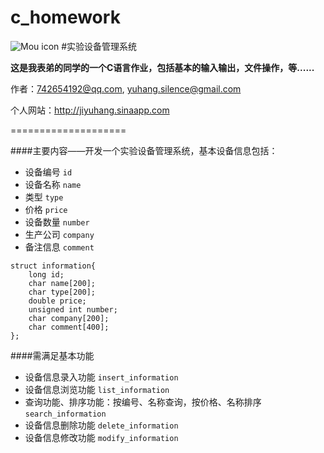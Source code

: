 c_homework
==========
![Mou icon](http://mouapp.com/Mou_128.png)
#实验设备管理系统

**这是我表弟的同学的一个C语言作业，包括基本的输入输出，文件操作，等......**

作者：<742654192@qq.com>, <yuhang.silence@gmail.com>

个人网站：<http://jiyuhang.sinaapp.com>

====================

####主要内容——开发一个实验设备管理系统，基本设备信息包括：

* 设备编号	`id`
* 设备名称	`name`
* 类型		`type`
* 价格     `price`
* 设备数量  `number`
* 生产公司  `company`
* 备注信息  `comment`

```
struct information{
    long id;
    char name[200];
    char type[200];
    double price;
    unsigned int number;
    char company[200];
    char comment[400];
};
```
    
	
####需满足基本功能
* 设备信息录入功能		`insert_information`
* 设备信息浏览功能     `list_information`
* 查询功能、排序功能：按编号、名称查询，按价格、名称排序 `search_information` 
* 设备信息删除功能     `delete_information`
* 设备信息修改功能     `modify_information`
